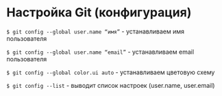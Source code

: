 # Настройка Git (конфигурация)

`$ git config --global user.name “имя”` - устанавливаем имя пользователя

`$ git config --global user.name “email”` - устанавливаем email пользователя

`$ git config --global color.ui auto` - устанавливаем цветовую схему

`$ git config --list` - выводит список настроек (user.name, user.email)

